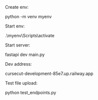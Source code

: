 Create env:

python -m venv myenv

Start env:

.\myenv\Scripts\activate

Start server:

fastapi dev main.py

Dev address:

cursecut-development-85e7.up.railway.app

Test file upload:

python test_endpoints.py